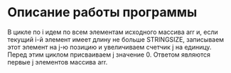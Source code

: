 # Описание работы программы
В цикле по i идем по всем элементам исходного массива arr и, если текущий i-й элемент имеет длину не больше STRINGSIZE, записываем этот элемент на j-ю позицию и увеличиваем счетчик j на единицу. Перед этим циклом присваиваем j значение 0.  Ответом являются первые j элементов массива arr.
